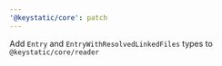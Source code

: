 ```yaml
---
'@keystatic/core': patch
---
```


Add `Entry` and `EntryWithResolvedLinkedFiles` types to `@keystatic/core/reader`
